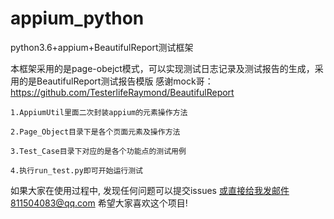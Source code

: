 # appium_python
python3.6+appium+BeautifulReport测试框架

本框架采用的是page-obejct模式，可以实现测试日志记录及测试报告的生成，采用的是BeautifulReport测试报告模版
感谢mock哥：https://github.com/TesterlifeRaymond/BeautifulReport

    1.AppiumUtil里面二次封装appium的元素操作方法

    2.Page_Object目录下是各个页面元素及操作方法

    3.Test_Case目录下对应的是各个功能点的测试用例

    4.执行run_test.py即可开始运行测试

如果大家在使用过程中, 发现任何问题可以提交issues 或直接给我发邮件811504083@qq.com 希望大家喜欢这个项目!

